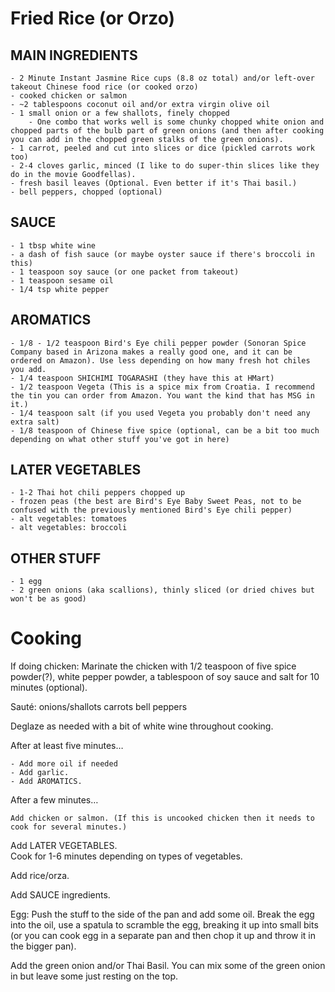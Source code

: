 # Fried Rice (or Orzo)  
   
## MAIN INGREDIENTS   

    - 2 Minute Instant Jasmine Rice cups (8.8 oz total) and/or left-over takeout Chinese food rice (or cooked orzo)
    - cooked chicken or salmon  
    - ~2 tablespoons coconut oil and/or extra virgin olive oil
    - 1 small onion or a few shallots, finely chopped
        - One combo that works well is some chunky chopped white onion and chopped parts of the bulb part of green onions (and then after cooking you can add in the chopped green stalks of the green onions).
    - 1 carrot, peeled and cut into slices or dice (pickled carrots work too)
    - 2-4 cloves garlic, minced (I like to do super-thin slices like they do in the movie Goodfellas).  
    - fresh basil leaves (Optional. Even better if it's Thai basil.)
    - bell peppers, chopped (optional)
  
## SAUCE  
	- 1 tbsp white wine
	- a dash of fish sauce (or maybe oyster sauce if there's broccoli in this)  
	- 1 teaspoon soy sauce (or one packet from takeout)  
	- 1 teaspoon sesame oil  
	- 1/4 tsp white pepper
	  
## AROMATICS  
    - 1/8 - 1/2 teaspoon Bird's Eye chili pepper powder (Sonoran Spice Company based in Arizona makes a really good one, and it can be ordered on Amazon). Use less depending on how many fresh hot chiles you add. 
	- 1/4 teaspoon SHICHIMI TOGARASHI (they have this at HMart)  
    - 1/2 teaspoon Vegeta (This is a spice mix from Croatia. I recommend the tin you can order from Amazon. You want the kind that has MSG in it.)  
    - 1/4 teaspoon salt (if you used Vegeta you probably don't need any extra salt)  
	- 1/8 teaspoon of Chinese five spice (optional, can be a bit too much depending on what other stuff you've got in here)          
  
## LATER VEGETABLES  
    - 1-2 Thai hot chili peppers chopped up
    - frozen peas (the best are Bird's Eye Baby Sweet Peas, not to be confused with the previously mentioned Bird's Eye chili pepper)
    - alt vegetables: tomatoes
    - alt vegetables: broccoli
  
## OTHER STUFF
    - 1 egg 
    - 2 green onions (aka scallions), thinly sliced (or dried chives but won't be as good)
  
# Cooking  
  
If doing chicken: Marinate the chicken with 1/2 teaspoon of five spice powder(?), white pepper powder, a tablespoon of soy sauce and salt for 10 minutes (optional).
  
Sauté:
    onions/shallots
    carrots
    bell peppers
      
Deglaze as needed with a bit of white wine throughout cooking.      
      
After at least five minutes…
      
	- Add more oil if needed
	- Add garlic.  
	- Add AROMATICS.  
      
After a few minutes…

	Add chicken or salmon. (If this is uncooked chicken then it needs to cook for several minutes.)  
  
Add LATER VEGETABLES.  
Cook for 1-6 minutes depending on types of vegetables.  
  
Add rice/orza.  
  
Add SAUCE ingredients.  
  
Egg: Push the stuff to the side of the pan and add some oil. Break the egg into the oil, use a spatula to scramble the egg, breaking it up into small bits (or you can cook egg in a separate pan and then chop it up and throw it in the bigger pan).  
  
Add the green onion and/or Thai Basil. You can mix some of the green onion in but leave some just resting on the top.
